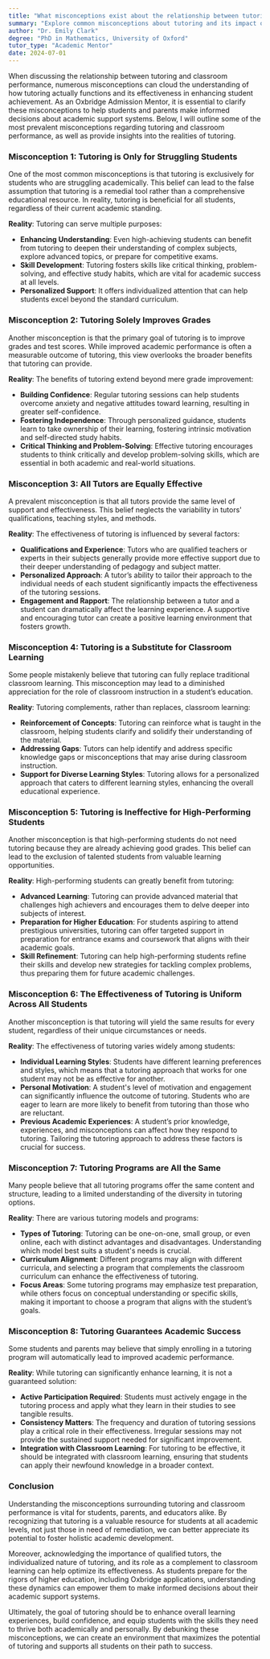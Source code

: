 ```yaml
---
title: "What misconceptions exist about the relationship between tutoring and classroom performance?"
summary: "Explore common misconceptions about tutoring and its impact on classroom performance to make informed academic support decisions."
author: "Dr. Emily Clark"
degree: "PhD in Mathematics, University of Oxford"
tutor_type: "Academic Mentor"
date: 2024-07-01
---
```


When discussing the relationship between tutoring and classroom performance, numerous misconceptions can cloud the understanding of how tutoring actually functions and its effectiveness in enhancing student achievement. As an Oxbridge Admission Mentor, it is essential to clarify these misconceptions to help students and parents make informed decisions about academic support systems. Below, I will outline some of the most prevalent misconceptions regarding tutoring and classroom performance, as well as provide insights into the realities of tutoring.

### Misconception 1: Tutoring is Only for Struggling Students

One of the most common misconceptions is that tutoring is exclusively for students who are struggling academically. This belief can lead to the false assumption that tutoring is a remedial tool rather than a comprehensive educational resource. In reality, tutoring is beneficial for all students, regardless of their current academic standing. 

**Reality**: Tutoring can serve multiple purposes:
- **Enhancing Understanding**: Even high-achieving students can benefit from tutoring to deepen their understanding of complex subjects, explore advanced topics, or prepare for competitive exams.
- **Skill Development**: Tutoring fosters skills like critical thinking, problem-solving, and effective study habits, which are vital for academic success at all levels.
- **Personalized Support**: It offers individualized attention that can help students excel beyond the standard curriculum.

### Misconception 2: Tutoring Solely Improves Grades

Another misconception is that the primary goal of tutoring is to improve grades and test scores. While improved academic performance is often a measurable outcome of tutoring, this view overlooks the broader benefits that tutoring can provide.

**Reality**: The benefits of tutoring extend beyond mere grade improvement:
- **Building Confidence**: Regular tutoring sessions can help students overcome anxiety and negative attitudes toward learning, resulting in greater self-confidence.
- **Fostering Independence**: Through personalized guidance, students learn to take ownership of their learning, fostering intrinsic motivation and self-directed study habits.
- **Critical Thinking and Problem-Solving**: Effective tutoring encourages students to think critically and develop problem-solving skills, which are essential in both academic and real-world situations.

### Misconception 3: All Tutors are Equally Effective

A prevalent misconception is that all tutors provide the same level of support and effectiveness. This belief neglects the variability in tutors' qualifications, teaching styles, and methods.

**Reality**: The effectiveness of tutoring is influenced by several factors:
- **Qualifications and Experience**: Tutors who are qualified teachers or experts in their subjects generally provide more effective support due to their deeper understanding of pedagogy and subject matter.
- **Personalized Approach**: A tutor’s ability to tailor their approach to the individual needs of each student significantly impacts the effectiveness of the tutoring sessions.
- **Engagement and Rapport**: The relationship between a tutor and a student can dramatically affect the learning experience. A supportive and encouraging tutor can create a positive learning environment that fosters growth.

### Misconception 4: Tutoring is a Substitute for Classroom Learning

Some people mistakenly believe that tutoring can fully replace traditional classroom learning. This misconception may lead to a diminished appreciation for the role of classroom instruction in a student’s education.

**Reality**: Tutoring complements, rather than replaces, classroom learning:
- **Reinforcement of Concepts**: Tutoring can reinforce what is taught in the classroom, helping students clarify and solidify their understanding of the material.
- **Addressing Gaps**: Tutors can help identify and address specific knowledge gaps or misconceptions that may arise during classroom instruction.
- **Support for Diverse Learning Styles**: Tutoring allows for a personalized approach that caters to different learning styles, enhancing the overall educational experience.

### Misconception 5: Tutoring is Ineffective for High-Performing Students

Another misconception is that high-performing students do not need tutoring because they are already achieving good grades. This belief can lead to the exclusion of talented students from valuable learning opportunities.

**Reality**: High-performing students can greatly benefit from tutoring:
- **Advanced Learning**: Tutoring can provide advanced material that challenges high achievers and encourages them to delve deeper into subjects of interest.
- **Preparation for Higher Education**: For students aspiring to attend prestigious universities, tutoring can offer targeted support in preparation for entrance exams and coursework that aligns with their academic goals.
- **Skill Refinement**: Tutoring can help high-performing students refine their skills and develop new strategies for tackling complex problems, thus preparing them for future academic challenges.

### Misconception 6: The Effectiveness of Tutoring is Uniform Across All Students

Another misconception is that tutoring will yield the same results for every student, regardless of their unique circumstances or needs.

**Reality**: The effectiveness of tutoring varies widely among students:
- **Individual Learning Styles**: Students have different learning preferences and styles, which means that a tutoring approach that works for one student may not be as effective for another.
- **Personal Motivation**: A student's level of motivation and engagement can significantly influence the outcome of tutoring. Students who are eager to learn are more likely to benefit from tutoring than those who are reluctant.
- **Previous Academic Experiences**: A student’s prior knowledge, experiences, and misconceptions can affect how they respond to tutoring. Tailoring the tutoring approach to address these factors is crucial for success.

### Misconception 7: Tutoring Programs are All the Same

Many people believe that all tutoring programs offer the same content and structure, leading to a limited understanding of the diversity in tutoring options.

**Reality**: There are various tutoring models and programs:
- **Types of Tutoring**: Tutoring can be one-on-one, small group, or even online, each with distinct advantages and disadvantages. Understanding which model best suits a student's needs is crucial.
- **Curriculum Alignment**: Different programs may align with different curricula, and selecting a program that complements the classroom curriculum can enhance the effectiveness of tutoring.
- **Focus Areas**: Some tutoring programs may emphasize test preparation, while others focus on conceptual understanding or specific skills, making it important to choose a program that aligns with the student’s goals.

### Misconception 8: Tutoring Guarantees Academic Success

Some students and parents may believe that simply enrolling in a tutoring program will automatically lead to improved academic performance.

**Reality**: While tutoring can significantly enhance learning, it is not a guaranteed solution:
- **Active Participation Required**: Students must actively engage in the tutoring process and apply what they learn in their studies to see tangible results.
- **Consistency Matters**: The frequency and duration of tutoring sessions play a critical role in their effectiveness. Irregular sessions may not provide the sustained support needed for significant improvement.
- **Integration with Classroom Learning**: For tutoring to be effective, it should be integrated with classroom learning, ensuring that students can apply their newfound knowledge in a broader context.

### Conclusion

Understanding the misconceptions surrounding tutoring and classroom performance is vital for students, parents, and educators alike. By recognizing that tutoring is a valuable resource for students at all academic levels, not just those in need of remediation, we can better appreciate its potential to foster holistic academic development. 

Moreover, acknowledging the importance of qualified tutors, the individualized nature of tutoring, and its role as a complement to classroom learning can help optimize its effectiveness. As students prepare for the rigors of higher education, including Oxbridge applications, understanding these dynamics can empower them to make informed decisions about their academic support systems. 

Ultimately, the goal of tutoring should be to enhance overall learning experiences, build confidence, and equip students with the skills they need to thrive both academically and personally. By debunking these misconceptions, we can create an environment that maximizes the potential of tutoring and supports all students on their path to success.
    